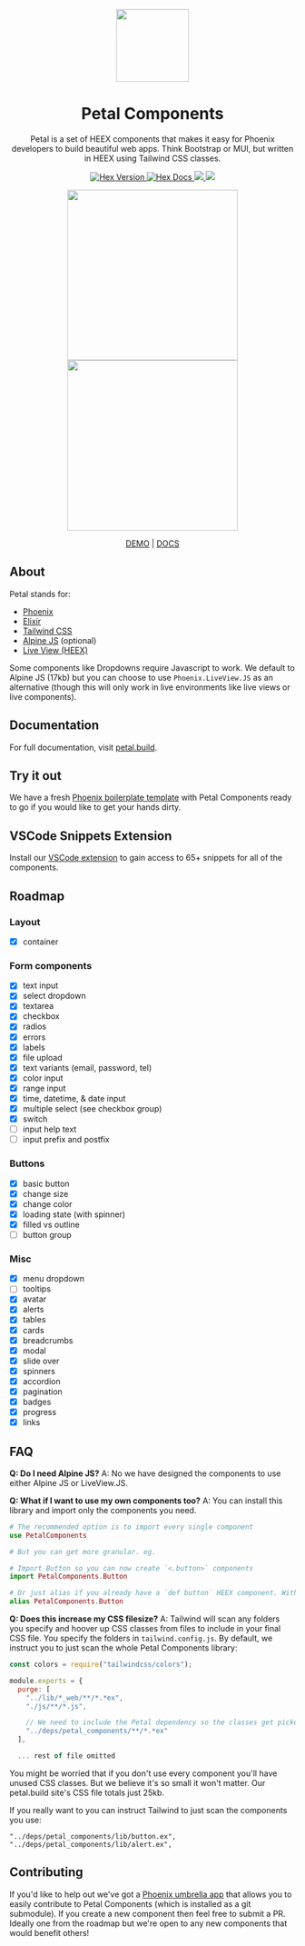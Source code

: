 <p align="center">
  <img src="https://res.cloudinary.com/wickedsites/image/upload/v1635752721/petal/logo_rh2ras.png" height="128">

  <h1 align="center">Petal Components</h1>

  <p align="center">
    Petal is a set of HEEX components that makes it easy for Phoenix developers to build beautiful web apps. Think Bootstrap or MUI, but written in HEEX using Tailwind CSS classes.
  </p>
</p>

<p align="center">
  <a href="https://hex.pm/packages/petal_components">
    <img alt="Hex Version" src="https://img.shields.io/hexpm/v/petal_components.svg">
  </a>
  <a href="https://hexdocs.pm/petal_components">
    <img alt="Hex Docs" src="https://img.shields.io/hexpm/dt/petal_components.svg?style=flat">
  </a>
  <a href="https://opensource.org/licenses/MIT" alt="MIT">
    <img src="https://img.shields.io/badge/license-MIT-green" />
  </a>
  <a href="https://codecov.io/gh/petalframework/petal_components" >
    <img src="https://codecov.io/gh/petalframework/petal_components/branch/main/graph/badge.svg?token=47KQGJOT1G"/>
  </a>
</p>

<p align="center">
  <a href="https://petal-components-demo.fly.dev">
    <img src="https://res.cloudinary.com/nhobes/image/upload/v1664493810/Petal_Components/Xnapper-2022-09-30-09.22.58_qufkq8.png" height="300" />
  </a>
  <a href="https://petal-components-demo.fly.dev">
    <img src="https://res.cloudinary.com/nhobes/image/upload/v1664493101/Petal_Components/Xnapper-2022-09-30-09.02.10_q5hkri.png" height="300" />
  </a>
</p>

<p align="center">
  <a href="https://petal-components-demo.fly.dev">DEMO</a> | <a href="https://petal.build/components">DOCS</a>
</p>

## About

Petal stands for:

* [Phoenix](https://www.phoenixframework.org/)
* [Elixir](https://elixir-lang.org/)
* [Tailwind CSS](https://tailwindcss.com/)
* [Alpine JS](https://alpinejs.dev/) (optional)
* [Live View (HEEX)](https://hexdocs.pm/phoenix_live_view/Phoenix.LiveView.html)

Some components like Dropdowns require Javascript to work. We default to Alpine JS (17kb) but you can choose to use `Phoenix.LiveView.JS` as an alternative (though this will only work in live environments like live views or live components).

## Documentation

For full documentation, visit [petal.build](https://petal.build/components).

## Try it out

We have a fresh [Phoenix boilerplate template](https://github.com/petalframework/petal_boilerplate) with Petal Components ready to go if you would like to get your hands dirty.

## VSCode Snippets Extension

Install our [VSCode extension](https://marketplace.visualstudio.com/items?itemName=petalframework.vscode-petal-components-snippets&ssr=false#overview) to gain access to 65+ snippets for all of the components.

## Roadmap

### Layout
- [x] container

### Form components
- [x] text input
- [x] select dropdown
- [x] textarea
- [x] checkbox
- [x] radios
- [x] errors
- [x] labels
- [x] file upload
- [x] text variants (email, password, tel)
- [x] color input
- [x] range input
- [x] time, datetime, & date input
- [x] multiple select (see checkbox group)
- [x] switch
- [ ] input help text
- [ ] input prefix and postfix

### Buttons
- [x] basic button
- [x] change size
- [x] change color
- [x] loading state (with spinner)
- [x] filled vs outline
- [ ] button group

### Misc
- [x] menu dropdown
- [ ] tooltips
- [x] avatar
- [x] alerts
- [x] tables
- [x] cards
- [x] breadcrumbs
- [x] modal
- [x] slide over
- [x] spinners
- [x] accordion
- [x] pagination
- [x] badges
- [x] progress
- [x] links

## FAQ

**Q: Do I need Alpine JS?**
A: No we have designed the components to use either Alpine JS or LiveView.JS.

**Q: What if I want to use my own components too?**
A: You can install this library and import only the components you need.

```elixir
# The recommended option is to import every single component
use PetalComponents

# But you can get more granular. eg.

# Import Button so you can now create `<.button>` components
import PetalComponents.Button

# Or just alias if you already have a `def button` HEEX component. With alias you now write the Petal component like this: `<Button.button>`
alias PetalComponents.Button
```

**Q: Does this increase my CSS filesize?**
A: Tailwind will scan any folders you specify and hoover up CSS classes from files to include in your final CSS file. You specify the folders in `tailwind.config.js`. By default, we instruct you to just scan the whole Petal Components library:

```js
const colors = require("tailwindcss/colors");

module.exports = {
  purge: [
    "../lib/*_web/**/*.*ex",
    "./js/**/*.js",

    // We need to include the Petal dependency so the classes get picked up by JIT.
    "../deps/petal_components/**/*.*ex"
  ],

  ... rest of file omitted
```

You might be worried that if you don't use every component you'll have unused CSS classes. But we believe it's so small it won't matter. Our petal.build site's CSS file totals just 25kb.

If you really want to you can instruct Tailwind to just scan the components you use:

```
"../deps/petal_components/lib/button.ex",
"../deps/petal_components/lib/alert.ex",
```

## Contributing

If you'd like to help out we've got a [Phoenix umbrella app](https://github.com/petalframework/petal_development) that allows you to easily contribute to Petal Components (which is installed as a git submodule). If you create a new component then feel free to submit a PR. Ideally one from the roadmap but we're open to any new components that would benefit others!

